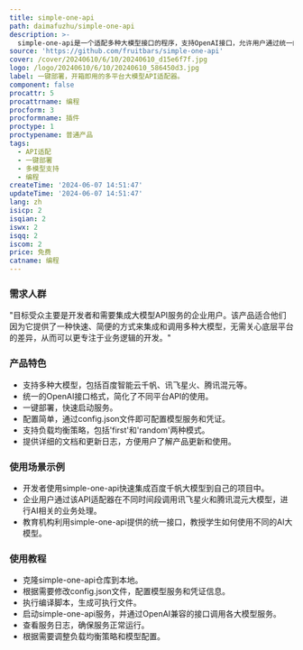 ```yaml
---
title: simple-one-api
path: daimafuzhu/simple-one-api
description: >-
  simple-one-api是一个适配多种大模型接口的程序，支持OpenAI接口，允许用户通过统一的API格式调用不同的大模型服务，简化了不同平台接口差异带来的复杂性。它支持包括千帆大模型平台、讯飞星火大模型、腾讯混元大模型等在内的多个平台，并且提供了一键部署和开箱即用的便利性。
source: 'https://github.com/fruitbars/simple-one-api'
cover: /cover/20240610/6/10/20240610_d15e6f7f.jpg
logo: /logo/20240610/6/10/20240610_586450d3.jpg
label: 一键部署，开箱即用的多平台大模型API适配器。
component: false
procattr: 5
procattrname: 编程
procform: 3
procformname: 插件
proctype: 1
proctypename: 普通产品
tags:
  - API适配
  - 一键部署
  - 多模型支持
  - 编程
createTime: '2024-06-07 14:51:47'
updateTime: '2024-06-07 14:51:47'
lang: zh
isicp: 2
isqian: 2
iswx: 2
isqq: 2
iscom: 2
price: 免费
catname: 编程
---
```




### 需求人群
"目标受众主要是开发者和需要集成大模型API服务的企业用户。该产品适合他们因为它提供了一种快速、简便的方式来集成和调用多种大模型，无需关心底层平台的差异，从而可以更专注于业务逻辑的开发。"

### 产品特色
* 支持多种大模型，包括百度智能云千帆、讯飞星火、腾讯混元等。
* 统一的OpenAI接口格式，简化了不同平台API的使用。
* 一键部署，快速启动服务。
* 配置简单，通过config.json文件即可配置模型服务和凭证。
* 支持负载均衡策略，包括'first'和'random'两种模式。
* 提供详细的文档和更新日志，方便用户了解产品更新和使用。

### 使用场景示例
* 开发者使用simple-one-api快速集成百度千帆大模型到自己的项目中。
* 企业用户通过该API适配器在不同时间段调用讯飞星火和腾讯混元大模型，进行AI相关的业务处理。
* 教育机构利用simple-one-api提供的统一接口，教授学生如何使用不同的AI大模型。

### 使用教程
* 克隆simple-one-api仓库到本地。
* 根据需要修改config.json文件，配置模型服务和凭证信息。
* 执行编译脚本，生成可执行文件。
* 启动simple-one-api服务，并通过OpenAI兼容的接口调用各大模型服务。
* 查看服务日志，确保服务正常运行。
* 根据需要调整负载均衡策略和模型配置。

  
